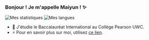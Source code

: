 ### Bonjour ! Je m'appelle Maiyun ! ✨

![Mes statistiques](https://github-readme-stats-myzhang1029.vercel.app/api?username=myzhang1029&show_icons=true&hide_title=true&hide_rank=true&line_height=24)
![Mes langues](https://github-readme-stats-myzhang1029.vercel.app/api/top-langs/?username=myzhang1029&layout=compact&exclude_repo=zmymingw,mnb,myzhang1029.github.io&langs_count=8&hide_title=true)

- 🌱 J'étudie le Baccalauréat International au Collège Pearson UWC.
- ⚡ Pour en savoir plus sur moi, utilisez [ce lien](https://myzhangll.xyz/).
